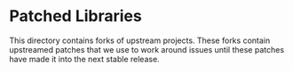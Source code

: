 Patched Libraries
=================

This directory contains forks of upstream projects. These forks contain
upstreamed patches that we use to work around issues until these patches have
made it into the next stable release.
